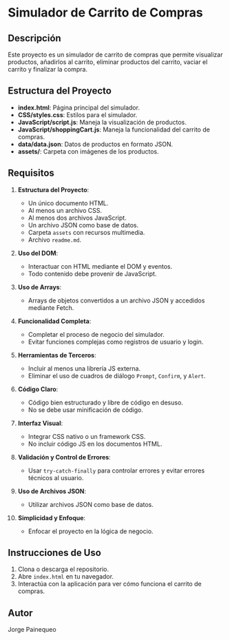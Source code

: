 # Simulador de Carrito de Compras

## Descripción
Este proyecto es un simulador de carrito de compras que permite visualizar productos, añadirlos al carrito, eliminar productos del carrito, vaciar el carrito y finalizar la compra.

## Estructura del Proyecto

- **index.html**: Página principal del simulador.
- **CSS/styles.css**: Estilos para el simulador.
- **JavaScript/script.js**: Maneja la visualización de productos.
- **JavaScript/shoppingCart.js**: Maneja la funcionalidad del carrito de compras.
- **data/data.json**: Datos de productos en formato JSON.
- **assets/**: Carpeta con imágenes de los productos.

## Requisitos

1. **Estructura del Proyecto**:
   - Un único documento HTML.
   - Al menos un archivo CSS.
   - Al menos dos archivos JavaScript.
   - Un archivo JSON como base de datos.
   - Carpeta `assets` con recursos multimedia.
   - Archivo `readme.md`.

2. **Uso del DOM**:
   - Interactuar con HTML mediante el DOM y eventos.
   - Todo contenido debe provenir de JavaScript.

3. **Uso de Arrays**:
   - Arrays de objetos convertidos a un archivo JSON y accedidos mediante Fetch.

4. **Funcionalidad Completa**:
   - Completar el proceso de negocio del simulador.
   - Evitar funciones complejas como registros de usuario y login.

5. **Herramientas de Terceros**:
   - Incluir al menos una librería JS externa.
   - Eliminar el uso de cuadros de diálogo `Prompt`, `Confirm`, y `Alert`.

6. **Código Claro**:
   - Código bien estructurado y libre de código en desuso.
   - No se debe usar minificación de código.

7. **Interfaz Visual**:
   - Integrar CSS nativo o un framework CSS.
   - No incluir código JS en los documentos HTML.

8. **Validación y Control de Errores**:
   - Usar `try-catch-finally` para controlar errores y evitar errores técnicos al usuario.

9. **Uso de Archivos JSON**:
   - Utilizar archivos JSON como base de datos.

10. **Simplicidad y Enfoque**:
    - Enfocar el proyecto en la lógica de negocio.

## Instrucciones de Uso

1. Clona o descarga el repositorio.
2. Abre `index.html` en tu navegador.
3. Interactúa con la aplicación para ver cómo funciona el carrito de compras.

## Autor

Jorge Painequeo
